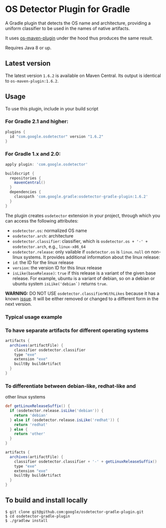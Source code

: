 # OS Detector Plugin for Gradle
A Gradle plugin that detects the OS name and architecture, providing a uniform
classifier to be used in the names of native artifacts.

It uses [os-maven-plugin](https://github.com/trustin/os-maven-plugin) under the
hood thus produces the same result.

Requires Java 8 or up.

## Latest version
The latest version ``1.6.2`` is available on Maven Central.
Its output is identical to ``os-maven-plugin:1.6.2``.

## Usage
To use this plugin, include in your build script

### For Gradle 2.1 and higher:
```groovy
plugins {
  id "com.google.osdetector" version "1.6.2"
}
```

### For Gradle 1.x and 2.0:
```groovy
apply plugin: 'com.google.osdetector'

buildscript {
  repositories {
    mavenCentral()
  }
  dependencies {
    classpath 'com.google.gradle:osdetector-gradle-plugin:1.6.2'
  }
}
```

The plugin creates ``osdetector`` extension in your project, through which you
can access the following attributes:
- ``osdetector.os``: normalized OS name
- ``osdetector.arch``: architecture
- ``osdetector.classifier``: classifier, which is ``osdetector.os + '-' +
  osdetector.arch``, e.g., ``linux-x86_64``
- ``osdetector.release``: only vailable if ``osdetector.os`` is ``linux``.
  ``null`` on non-linux systems. It provides additional information about the
  linux release:
 - ``id``: the ID for the linux release
 - ``version``: the version ID for this linux release
 - ``isLike(baseRelease)``: ``true`` if this release is a variant of the given
   base release. For example, ubuntu is a variant of debian, so on a debian or
   ubuntu system ``isLike('debian`)`` returns ``true``.

**WARNING:** DO NOT USE ``osdetector.classifierWithLikes`` because it has a
known [issue](https://github.com/google/osdetector-gradle-plugin/issues/4). It
will be either removed or changed to a different form in the next version.

### Typical usage example
### To have separate artifacts for different operating systems

```groovy
artifacts {
  archives(artifactFile) {
    classifier osdetector.classifier
    type "exe"
    extension "exe"
    builtBy buildArtifact
  }
}
```

### To differentiate between debian-like, redhat-like and
other linux systems
```groovy
def getLinuxReleaseSuffix() {
  if (osdetector.release.isLike('debian')) {
    return 'debian'
  } else if (osdetector.release.isLike('redhat')) {
    return 'redhat'
  } else {
    return 'other'
  }
}

artifacts {
  archives(artifactFile) {
    classifier osdetector.classifier + '-' + getLinuxReleaseSuffix()
    type "exe"
    extension "exe"
    builtBy buildArtifact
  }
}
```

## To build and install locally
```
$ git clone git@github.com:google/osdetector-gradle-plugin.git
$ cd osdetector-gradle-plugin
$ ./gradlew install
```
